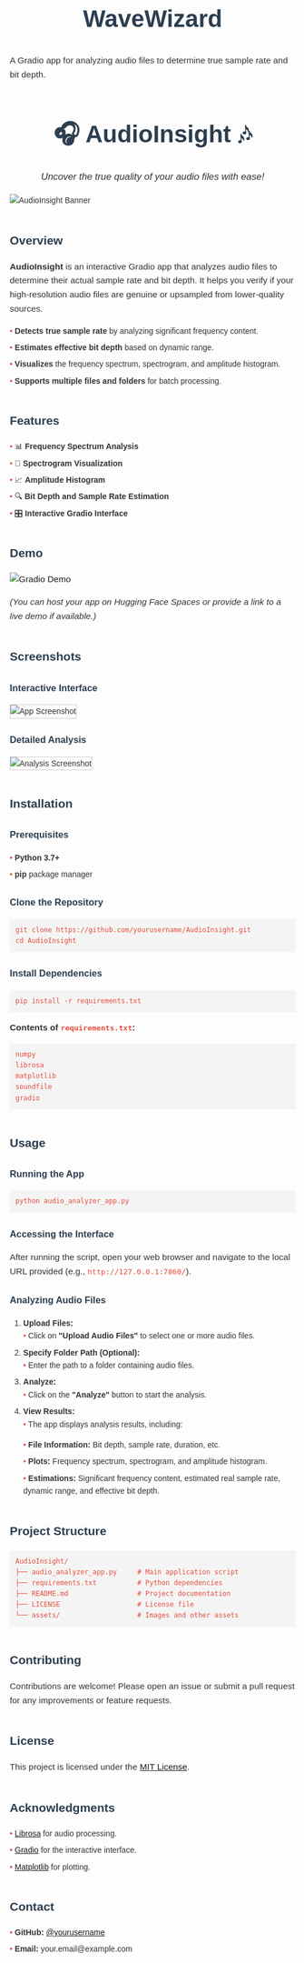 # WaveWizard
A Gradio app for analyzing audio files to determine true sample rate and bit depth.


<!DOCTYPE html>
<html lang="en">
<head>
  <meta charset="UTF-8">
  <title>AudioInsight - Uncover the True Quality of Your Audio Files</title>
  <style>
    body {
      font-family: Arial, sans-serif;
      line-height: 1.6;
      color: #333;
      margin: 20px;
    }
    h1, h2, h3 {
      color: #2c3e50;
    }
    h1 {
      text-align: center;
      font-size: 3em;
    }
    h1 em {
      font-size: 0.6em;
    }
    h2 {
      margin-top: 2em;
    }
    h3 {
      margin-top: 1.5em;
    }
    p {
      font-size: 1.1em;
    }
    ul {
      list-style: none;
      padding-left: 0;
    }
    ul li {
      margin-bottom: 0.5em;
    }
    ul li::before {
      content: "• ";
      color: #e74c3c;
    }
    img.banner {
      display: block;
      margin: 0 auto;
      max-width: 100%;
      height: auto;
    }
    img.screenshot {
      max-width: 100%;
      height: auto;
      border: 1px solid #ccc;
    }
    pre {
      background: #f4f4f4;
      padding: 10px;
      overflow-x: auto;
    }
    code {
      color: #e74c3c;
    }
    .badge {
      display: inline-block;
      margin-right: 5px;
    }
    table {
      width: 100%;
      border-collapse: collapse;
      margin-top: 1em;
    }
    table, th, td {
      border: 1px solid #ddd;
    }
    th, td {
      padding: 0.75em;
      text-align: left;
    }
    hr {
      border: 0;
      border-top: 1px solid #eee;
      margin: 2em 0;
    }
  </style>
</head>
<body>

<h1>🎧 <strong>AudioInsight</strong> 🎶</h1>
<p style="text-align: center; font-size: 1.2em;"><em>Uncover the true quality of your audio files with ease!</em></p>

<img src="assets/banner.png" alt="AudioInsight Banner" class="banner" />

<h2>Overview</h2>
<p><strong>AudioInsight</strong> is an interactive Gradio app that analyzes audio files to determine their actual sample rate and bit depth. It helps you verify if your high-resolution audio files are genuine or upsampled from lower-quality sources.</p>
<ul>
  <li><strong>Detects true sample rate</strong> by analyzing significant frequency content.</li>
  <li><strong>Estimates effective bit depth</strong> based on dynamic range.</li>
  <li><strong>Visualizes</strong> the frequency spectrum, spectrogram, and amplitude histogram.</li>
  <li><strong>Supports multiple files and folders</strong> for batch processing.</li>
</ul>

<h2>Features</h2>
<ul>
  <li>📊 <strong>Frequency Spectrum Analysis</strong></li>
  <li>🌈 <strong>Spectrogram Visualization</strong></li>
  <li>📈 <strong>Amplitude Histogram</strong></li>
  <li>🔍 <strong>Bit Depth and Sample Rate Estimation</strong></li>
  <li>🎛️ <strong>Interactive Gradio Interface</strong></li>
</ul>

<h2>Demo</h2>
<p>
  <a href="https://huggingface.co/spaces/yourusername/AudioInsight">
    <img src="https://img.shields.io/badge/Gradio-Demo-blue" alt="Gradio Demo" class="badge">
  </a>
</p>
<p><em>(You can host your app on Hugging Face Spaces or provide a link to a live demo if available.)</em></p>

<h2>Screenshots</h2>
<h3>Interactive Interface</h3>
<img src="assets/app_screenshot.png" alt="App Screenshot" class="screenshot">
<h3>Detailed Analysis</h3>
<img src="assets/analysis_screenshot.png" alt="Analysis Screenshot" class="screenshot">

<h2>Installation</h2>
<h3>Prerequisites</h3>
<ul>
  <li><strong>Python 3.7+</strong></li>
  <li><strong>pip</strong> package manager</li>
</ul>

<h3>Clone the Repository</h3>
<pre><code>git clone https://github.com/yourusername/AudioInsight.git
cd AudioInsight
</code></pre>

<h3>Install Dependencies</h3>
<pre><code>pip install -r requirements.txt
</code></pre>

<p><strong>Contents of <code>requirements.txt</code>:</strong></p>
<pre><code>numpy
librosa
matplotlib
soundfile
gradio
</code></pre>

<h2>Usage</h2>
<h3>Running the App</h3>
<pre><code>python audio_analyzer_app.py
</code></pre>

<h3>Accessing the Interface</h3>
<p>After running the script, open your web browser and navigate to the local URL provided (e.g., <code>http://127.0.0.1:7860/</code>).</p>

<h3>Analyzing Audio Files</h3>
<ol>
  <li><strong>Upload Files:</strong>
    <ul>
      <li>Click on <strong>"Upload Audio Files"</strong> to select one or more audio files.</li>
    </ul>
  </li>
  <li><strong>Specify Folder Path (Optional):</strong>
    <ul>
      <li>Enter the path to a folder containing audio files.</li>
    </ul>
  </li>
  <li><strong>Analyze:</strong>
    <ul>
      <li>Click on the <strong>"Analyze"</strong> button to start the analysis.</li>
    </ul>
  </li>
  <li><strong>View Results:</strong>
    <ul>
      <li>The app displays analysis results, including:</li>
      <ul>
        <li><strong>File Information:</strong> Bit depth, sample rate, duration, etc.</li>
        <li><strong>Plots:</strong> Frequency spectrum, spectrogram, and amplitude histogram.</li>
        <li><strong>Estimations:</strong> Significant frequency content, estimated real sample rate, dynamic range, and effective bit depth.</li>
      </ul>
    </ul>
  </li>
</ol>

<h2>Project Structure</h2>
<pre><code>AudioInsight/
├── audio_analyzer_app.py     # Main application script
├── requirements.txt          # Python dependencies
├── README.md                 # Project documentation
├── LICENSE                   # License file
└── assets/                   # Images and other assets
</code></pre>

<h2>Contributing</h2>
<p>Contributions are welcome! Please open an issue or submit a pull request for any improvements or feature requests.</p>

<h2>License</h2>
<p>This project is licensed under the <a href="LICENSE">MIT License</a>.</p>

<h2>Acknowledgments</h2>
<ul>
  <li><a href="https://librosa.org/">Librosa</a> for audio processing.</li>
  <li><a href="https://gradio.app/">Gradio</a> for the interactive interface.</li>
  <li><a href="https://matplotlib.org/">Matplotlib</a> for plotting.</li>
</ul>

<h2>Contact</h2>
<ul>
  <li><strong>GitHub:</strong> <a href="https://github.com/yourusername">@yourusername</a></li>
  <li><strong>Email:</strong> your.email@example.com</li>
</ul>

</body>
</html>
